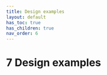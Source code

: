```yaml
---
title: Design examples
layout: default
has_toc: true
has_children: true
nav_order: 6
---
```


# 7 Design examples
